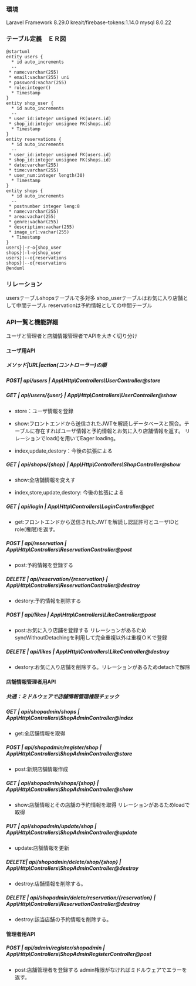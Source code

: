 ### 環境

Laravel Framework 8.29.0
kreait/firebase-tokens:1.14.0
mysql 8.0.22


### テーブル定義　ＥＲ図

```plantuml
@startuml
entity users {
  * id auto_increments
  --
 * name:varchar(255)
 * email:vachar(255) uni
 * password:vachar(255)
 * role:integer()
  * Timestamp
}
entity shop_user {
  * id auto_increments
  --
 * user_id:integer unsigned FK(users.id)
 * shop_id:integer unsignee FK(shops.id)
  * Timestamp
}
entity reservations {
  * id auto_increments
  --
 * user_id:integer unsigned FK(users.id)
 * shop_id:integer unsignee FK(shops.id)
 * date:varchar(255)
 * time:varchar(255)
 * user_num:integer length(30)
  * Timestamp
}
entity shops {
  * id auto_increments
  --
 * postnumber integer leng:8
 * name:varchar(255)
 * area:vachar(255)
 * genre:vachar(255)
 * description:vachar(255)
 * image_url:vachar(255)
  * Timestamp
}
users}|-r-o{shop_user
shops}|-l-o{shop_user
users}|--o{reservations
shops}|--o{reservations
@enduml
```

### リレーション
usersテーブルshopsテーブルで多対多
shop_userテーブルはお気に入り店舗として中間テーブル
reservationは予約情報としての中間テーブル

### API一覧と機能詳細
ユーザと管理者と店舗情報管理者でAPIを大きく切り分け

#### ユーザ用API
##### メソッド|URL|action(コントローラー)の順

##### POST| api/users | App\Http\Controllers\UserController@store
##### GET  | api/users/{user}                                 | App\Http\Controllers\UserController@show
- store：ユーザ情報を登録
- show:フロントエンドから送信されたJWTを解読しデータベースと照合。テーブルに存在すればユーザ情報と予約情報とお気に入り店舗情報を返す。
リレーションでload()を用いてEager loading。

- index,update,destory：今後の拡張による

##### GET  | api/shops/{shop}                                  | App\Http\Controllers\ShopController@show
- show:全店舗情報を変えす

- index,store,update,destory:
今後の拡張による

##### GET  | api/login                                                  | App\Http\Controllers\LoginController@get
- get:フロントエンドから送信されたJWTを解読し認証許可とユーザIDとrole(権限)を返す。

##### POST      | api/reservation                                               | App\Http\Controllers\ReservationController@post
- post:予約情報を登録する
##### DELETE    | api/reservation/{reservation}                               | App\Http\Controllers\ReservationController@destroy
- destory:予約情報を削除する
##### POST      | api/likes                                                    | App\Http\Controllers\LikeController@post
- post:お気に入り店舗を登録する
リレーションがあるためsyncWithoutDetachingを利用して完全重複以外は重複ＯＫで登録

##### DELETE    | api/likes                                                 | App\Http\Controllers\LikeController@destroy

- destory:お気に入り店舗を削除する。リレーションがあるためdetachで解除

#### 店舗情報管理者用API
##### 共通：ミドルウェアで店舗情報管理権限チェック

##### GET | api/shopadmin/shops                                           | App\Http\Controllers\ShopAdminController@index

- get:全店舗情報を取得

##### POST      | api/shopadmin/register/shop                                | App\Http\Controllers\ShopAdminController@store

- post:新規店舗情報作成

##### GET  | api/shopadmin/shops/{shop}                                   | App\Http\Controllers\ShopAdminController@show

- show:店舗情報とその店舗の予約情報を取得
リレーションがあるためloadで取得

##### PUT       | api/shopadmin/update/shop                                    | App\Http\Controllers\ShopAdminController@update

- update:店舗情報を更新

##### DELETE| api/shopadmin/delete/shop/{shop}                             | App\Http\Controllers\ShopAdminController@destroy

- destroy:店舗情報を削除する。

##### DELETE    | api/shopadmin/delete/reservation/{reservation}              | App\Http\Controllers\ReservationController@destroy

- destroy:該当店舗の予約情報を削除する。

#### 管理者用API
##### POST      | api/admin/register/shopadmin                                 | App\Http\Controllers\ShopAdminRegisterController@post

- post:店舗管理者を登録する
admin権限がなければミドルウェアでエラーを返す。

